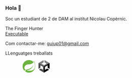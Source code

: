 ### Hola 👋

Soc un estudiant de 2 de DAM al institut Nicolau Copèrnic.

The Finger Hunter <br>
<a href="https://drive.google.com/file/d/1dw90iwfVW4H0JW9Ms709d3Na7Hj8qCro/view?usp=sharing">Executable</a>

Com contactar-me: guiup01@gmail.com

LLenguatges treballats <br>
<div>
  <img src="https://user-images.githubusercontent.com/99869440/213527192-eaf36ee9-a1e0-4966-9919-cbc689eca638.png" title="" alt="" whidth="" height="40" />&nbsp;
  <img src="https://user-images.githubusercontent.com/99869440/213526735-677d521d-1403-4c81-add0-93e0d7d3bdc0.png" title="" alt="" whidth="" height="40" />&nbsp;
  <img src="https://user-images.githubusercontent.com/99869440/213527937-04932cf4-34fe-41d5-bbde-a12befda9022.png" title="" alt="" whidth="" height="40" />&nbsp;
  <img src="https://user-images.githubusercontent.com/99869440/213527442-61f5deac-a5a9-477e-9e3c-5e46b317e9fe.png" title="" alt="" whidth="" height="40" />&nbsp;
  <img src="https://user-images.githubusercontent.com/99869440/213528226-0b10f4a1-5414-4402-bdea-9318f5d1c7a1.png" title="" alt="" whidth="" height="40" />&nbsp;
  <img src="https://user-images.githubusercontent.com/99869440/213528128-ffee009f-177b-4f73-9551-8dca0951cfe0.png" title="" alt="" whidth="" height="40" />&nbsp;
  <img src="https://user-images.githubusercontent.com/99869440/213527669-b5c5dc76-216b-4da5-8ded-3be1421eb056.png" title="" alt="" whidth="" height="40" />&nbsp;
  <img src="https://github.com/Guiu-PJ/Guiu-PJ/blob/main/sptingoot.png" title="" alt="" whidth="" height="40" />&nbsp;
  <img src="https://github.com/Guiu-PJ/Guiu-PJ/blob/main/unity.png" title="" alt="" whidth="" height="40" />&nbsp;

</div>


<!--
**Guiu-PJ/Guiu-PJ** is a ✨ _special_ ✨ repository because its `README.md` (this file) appears on your GitHub profile.

Here are some ideas to get you started:

- 🔭 I’m currently working on ...
- 🌱 I’m currently learning ...
- 👯 I’m looking to collaborate on ...
- 🤔 I’m looking for help with ...
- 💬 Ask me about ...
- 📫 How to reach me: ...
- 😄 Pronouns: ...
- ⚡ Fun fact: ...
-->

